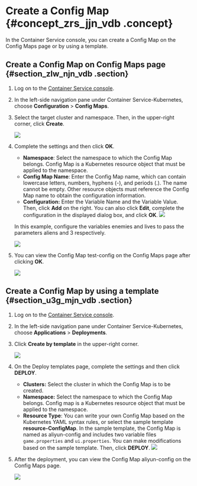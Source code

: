 # Create a Config Map {#concept_zrs_jjn_vdb .concept}

In the Container Service console, you can create a Config Map on the Config Maps page or by using a template.

## Create a Config Map on Config Maps page {#section_zlw_njn_vdb .section}

1.  Log on to the [Container Service console](https://partners-intl.console.aliyun.com/#/cs).
2.  In the left-side navigation pane under Container Service-Kubernetes, choose **Configuration** \> **Config Maps**.
3.  Select the target cluster and namespace. Then, in the upper-right corner, click **Create**.

    ![](http://static-aliyun-doc.oss-cn-hangzhou.aliyuncs.com/assets/img/15755/156275172610742_en-US.png)

4.  Complete the settings and then click **OK**.

    -   **Namespace**: Select the namespace to which the Config Map belongs. Config Map is a Kubernetes resource object that must be applied to the namespace.
    -   **Config Map Name**: Enter the Config Map name, which can contain lowercase letters, numbers, hyphens \(-\), and periods \(.\). The name cannot be empty. Other resource objects must reference the Config Map name to obtain the configuration information.
    -   **Configuration:** Enter the Variable Name and the Variable Value. Then, click **Add** on the right. You can also click **Edit**, complete the configuration in the displayed dialog box, and click **OK**.
    ![](http://static-aliyun-doc.oss-cn-hangzhou.aliyuncs.com/assets/img/15755/156275172710743_en-US.png)

    In this example, configure the variables enemies and lives to pass the parameters aliens and 3 respectively.

    ![](http://static-aliyun-doc.oss-cn-hangzhou.aliyuncs.com/assets/img/15755/156275172710744_en-US.png)

5.  You can view the Config Map test-config on the Config Maps page after clicking **OK**.

    ![](http://static-aliyun-doc.oss-cn-hangzhou.aliyuncs.com/assets/img/15755/156275172710745_en-US.png)


## Create a Config Map by using a template {#section_u3g_mjn_vdb .section}

1.  Log on to the [Container Service console](https://partners-intl.console.aliyun.com/#/cs).
2.  In the left-side navigation pane under Container Service-Kubernetes, choose **Applications** \> **Deployments**.
3.  Click **Create by template** in the upper-right corner.

    ![](http://static-aliyun-doc.oss-cn-hangzhou.aliyuncs.com/assets/img/15755/156275172710746_en-US.png)

4.  On the Deploy templates page, complete the settings and then click **DEPLOY**.

    -   **Clusters:** Select the cluster in which the Config Map is to be created.
    -   **Namespace:** Select the namespace to which the Config Map belongs. Config map is a Kubernetes resource object that must be applied to the namespace.
    -   **Resource Type**: You can write your own Config Map based on the Kubernetes YAML syntax rules, or select the sample template **resource-ConfigMap**. In the sample template, the Config Map is named as aliyun-config and includes two variable files `game.properties` and `ui.properties`. You can make modifications based on the sample template. Then, click **DEPLOY**.
    ![](http://static-aliyun-doc.oss-cn-hangzhou.aliyuncs.com/assets/img/15755/156275172710747_en-US.png)

5.  After the deployment, you can view the Config Map aliyun-config on the Config Maps page.

    ![](http://static-aliyun-doc.oss-cn-hangzhou.aliyuncs.com/assets/img/15755/156275172710748_en-US.png)


